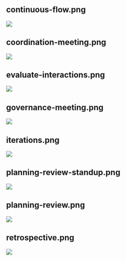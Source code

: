 ## continuous-flow.png

![](/img/en/meetings/continuous-flow.png)

## coordination-meeting.png

![](/img/en/meetings/coordination-meeting.png)

## evaluate-interactions.png

![](/img/en/meetings/evaluate-interactions.png)

## governance-meeting.png

![](/img/en/meetings/governance-meeting.png)

## iterations.png

![](/img/en/meetings/iterations.png)

## planning-review-standup.png

![](/img/en/meetings/planning-review-standup.png)

## planning-review.png

![](/img/en/meetings/planning-review.png)

## retrospective.png

![](/img/en/meetings/retrospective.png)


